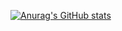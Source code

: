 [![Anurag's GitHub stats](https://github-readme-stats.vercel.app/api?username=zhang-wei-jian)](https://github.com/anuraghazra/github-readme-stats)
